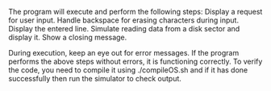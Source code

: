The program will execute and perform the following steps:
Display a request for user input.
Handle backspace for erasing characters during input.
Display the entered line.
Simulate reading data from a disk sector and display it.
Show a closing message.

During execution, keep an eye out for error messages. If the program performs the above steps without errors, it is functioning correctly. To verify the code, you need to compile it using ./compileOS.sh and if it has done successfully then run the simulator to check output.  
